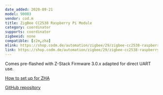 ```yaml
---
date_added: 2020-09-21
model: 90083
vendor: cod.m
title: ZigBee CC2538 Raspberry Pi Module
category: coordinator
supports: coordinator
zigbeeid: none
compatible: [z2m,zha]
mlink: https://shop.codm.de/automation/zigbee/29/zigbee-cc2538-raspberry-pi-modul
link: https://shop.codm.de/automation/zigbee/29/zigbee-cc2538-raspberry-pi-modul
---
```


Comes pre-flashed with Z-Stack Firmware 3.0.x adapted for direct UART use. 

[How to set up for ZHA](https://github.com/MarijnPessers/cod.m-CC2538-CC2592-for-Home-Assistant/)

[GitHub repository](https://github.com/codm/cc2538-raspberry-pi-module)